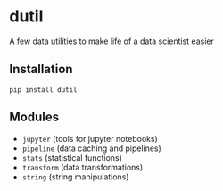 # dutil

A few data utilities to make life of a data scientist easier

## Installation

```shell
pip install dutil
```

## Modules

- `jupyter` (tools for jupyter notebooks)
- `pipeline` (data caching and pipelines)
- `stats` (statistical functions)
- `transform` (data transformations)
- `string` (string manipulations)